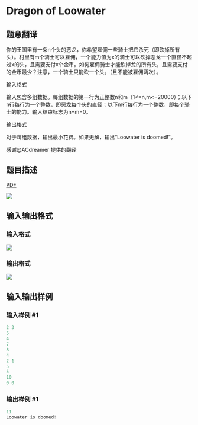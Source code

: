 # Dragon of Loowater

## 题意翻译

你的王国里有一条n个头的恶龙，你希望雇佣一些骑士把它杀死（即砍掉所有头）。村里有m个骑士可以雇佣，一个能力值为x的骑士可以砍掉恶龙一个直径不超过x的头，且需要支付x个金币。如何雇佣骑士才能砍掉龙的所有头，且需要支付的金币最少？注意，一个骑士只能砍一个头。（且不能被雇佣两次）。

输入格式

输入包含多组数据。每组数据的第一行为正整数n和m（1<=n,m<=20000）；以下n行每行为一个整数，即恶龙每个头的直径；以下m行每行为一个整数，即每个骑士的能力。输入结束标志为n=m=0。

输出格式

对于每组数据，输出最小花费。如果无解，输出“Loowater is doomed!”。

感谢@ACdreamer 提供的翻译

## 题目描述

[problemUrl]: https://uva.onlinejudge.org/index.php?option=com_onlinejudge&Itemid=8&category=24&page=show_problem&problem=2267

[PDF](https://uva.onlinejudge.org/external/112/p11292.pdf)

![](https://cdn.luogu.com.cn/upload/vjudge_pic/UVA11292/b5c0ee3a80e76dce43f2d14ebacf5c0f3218c461.png)

## 输入输出格式

### 输入格式

![](https://cdn.luogu.com.cn/upload/vjudge_pic/UVA11292/28f59b996f8ff5141c5fe77a520c33160e99c9b2.png)

### 输出格式

![](https://cdn.luogu.com.cn/upload/vjudge_pic/UVA11292/29a324592f51ce50d31ba2e0d9289be37be47b32.png)

## 输入输出样例

### 输入样例 #1

```cpp
2 3
5
4
7
8
4
2 1
5
5
10
0 0
```


### 输出样例 #1

```cpp
11
Loowater is doomed!
```


